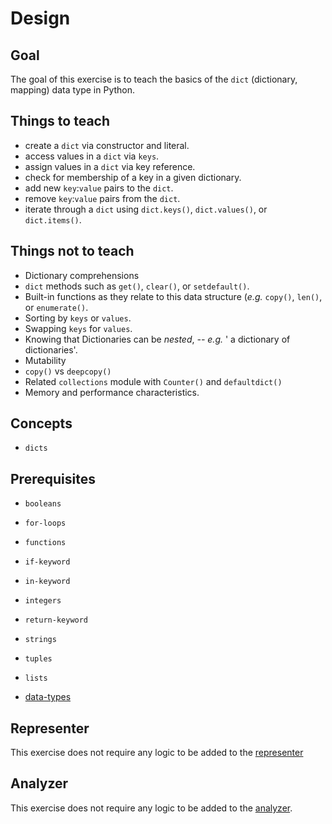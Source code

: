 # Design

## Goal

The goal of this exercise is to teach the basics of the `dict` (dictionary, mapping) data type in Python.

## Things to teach

- create a `dict` via constructor and literal.
- access values in a `dict` via `keys`.
- assign values in a `dict` via key reference.
- check for membership of a key in a given dictionary.
- add new `key`:`value` pairs to the `dict`.
- remove `key`:`value` pairs from the `dict`.
- iterate through a `dict` using `dict.keys()`, `dict.values()`, or `dict.items()`.

## Things not to teach

- Dictionary comprehensions
- `dict` methods such as `get()`, `clear()`, or `setdefault()`.
- Built-in functions as they relate to this data structure (_e.g._ `copy()`, `len()`, or `enumerate()`.
- Sorting by `keys` or `values`.
- Swapping `keys` for `values`.
- Knowing that Dictionaries can be _nested_, _-- e.g._ ' a dictionary of dictionaries'.
- Mutability
- `copy()` vs `deepcopy()`
- Related `collections` module with `Counter()` and `defaultdict()`
- Memory and performance characteristics.

## Concepts

- `dicts`

## Prerequisites

- `booleans`
- `for-loops`
- `functions`
- `if-keyword`
- `in-keyword`
- `integers`
- `return-keyword`
- `strings`
- `tuples`
- `lists`

- [data-types][data-types]

## Representer

This exercise does not require any logic to be added to the [representer][representer]

## Analyzer

This exercise does not require any logic to be added to the [analyzer][analyzer].

[builtin-types]: https://github.com/exercism/v3/tree/master/languages/python/reference/concepts/builtin_types
[data-types]: https://github.com/exercism/v3/blob/master/languages/python/reference/concepts/data_structures.md
[analyzer]: https://github.com/exercism/python-analyzer
[representer]: https://github.com/exercism/python-representer
